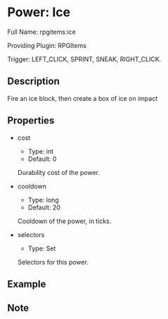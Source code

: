 # Power: Ice

<!-- This file is generated ingame by `/rpgitem gen-wiki`. -->
<!-- Please only edit between "beginCustomXXXX" and "endCustomXXXX".  -->
<!-- If you want to edit description of this power or property, -->
<!-- please edit corresponding section in "resources/lang/en_US.yml" -->

Full Name: rpgitems:ice

Providing Plugin: RPGItems

Trigger: LEFT_CLICK, SPRINT, SNEAK, RIGHT_CLICK.

<!-- beginCustomHeader -->
<!-- endCustomHeader -->

## Description

Fire an ice block, then create a box of ice on impact
<!-- beginCustomDescription -->
<!-- endCustomDescription -->

## Properties

* cost

  * Type: int
  * Default: 0

  Durability cost of the power.

* cooldown

  * Type: long
  * Default: 20

  Cooldown of the power, in ticks.

* selectors

  * Type: Set<String>

  Selectors for this power.


<!-- beginCustomProperties -->
<!-- endCustomProperties -->

## Example

<!-- beginCustomExample -->
<!-- endCustomExample -->

## Note

<!-- beginCustomNote -->
<!-- endCustomNote -->
